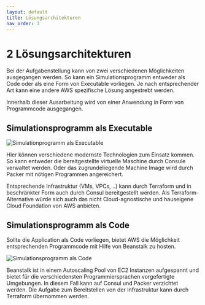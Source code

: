 ```yaml
---
layout: default
title: Lösungsarchitekturen
nav_order: 3
---
```


# 2 Lösungsarchitekturen

Bei der Aufgabenstellung kann von zwei verschiedenen Möglichkeiten ausgegangen werden.
So kann ein Simulationsprogramm entweder als Code oder als eine Form von Executable vorliegen.
Je nach entsprechender Art kann eine andere AWS spezifische Lösung angestrebt werden.

Innerhalb dieser Ausarbeitung wird von einer Anwendung in Form von Programmcode ausgegangen.

## Simulationsprogramm als Executable

![Simulationprogramm als Executable](/images/existing_sim.png)

Hier können verschiedene modernste Technologien zum Einsatz kommen.
So kann entweder die bereitgestellte virtuelle Maschine durch Consule verwaltet werden.
Oder das zugrundeliegende Machine Image wird durch Packer mit nötigen Programmen angereichert.

Entsprechende Infrastruktur (VMs, VPCs, ..) kann durch Terraform und in beschränkter Form auch durch Consul bereitgestellt werden.
Als Terraform-Alternative würde sich auch das nicht Cloud-agnostische und hauseigene Cloud Foundation von AWS anbieten.

## Simulationsprogramm als Code

Sollte die Application als Code vorliegen, bietet AWS die Möglichkeit entsprechenden Programmcode mit Hilfe von Beanstalk zu hosten.

![Simulationsprogramm als Code](/images/code_sim.png)

Beanstalk ist in einem Autoscaling Pool von EC2 Instanzen aufgespannt und bietet für die verschiedensten Programmiersprachen vorgefertigte Umgebungen.
In diesem Fall kann auf Consul und Packer verzichtet werden.
Die Aufgabe zum Bereitstellen von der Infrastruktur kann durch Terraform übernommen werden.
